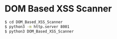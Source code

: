 # DOM Based XSS Scanner

```bash
$ cd DOM_Based_XSS_Scanner
$ python3 -m http.server 8001
$ python3 DOM_Based_XSS_Scanner
```
